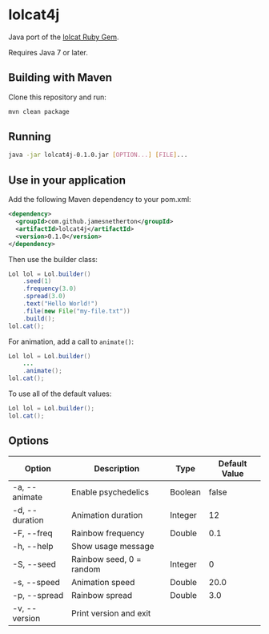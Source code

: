 # lolcat4j

Java port of the [lolcat Ruby Gem](https://github.com/busyloop/lolcat).

Requires Java 7 or later.

## Building with Maven

Clone this repository and run:

```bash
mvn clean package
```

## Running

```bash
java -jar lolcat4j-0.1.0.jar [OPTION...] [FILE]...
```

## Use in your application

Add the following Maven dependency to your pom.xml:

```xml
<dependency>
  <groupId>com.github.jamesnetherton</groupId>
  <artifactId>lolcat4j</artifactId>
  <version>0.1.0</version>
</dependency>
```

Then use the builder class:

```java
Lol lol = Lol.builder()
    .seed(1)
    .frequency(3.0)
    .spread(3.0)
    .text("Hello World!")
    .file(new File("my-file.txt"))
    .build();
lol.cat();
```

For animation, add a call to `animate()`:

```java
Lol lol = Lol.builder()
    ...
    .animate();
lol.cat();
```

To use all of the default values:

```java
Lol lol = Lol.builder();
lol.cat();
```

## Options

| Option  | Description  | Type  | Default Value  |
|---|---|---|---|
| -a, --animate  | Enable psychedelics | Boolean | false |
| -d, --duration  | Animation duration  | Integer | 12 |
| -F, --freq  | Rainbow frequency | Double | 0.1 |
| -h, --help  | Show usage message |   |   |
| -S, --seed  | Rainbow seed, 0 = random | Integer | 0 |
| -s, --speed  | Animation speed | Double | 20.0 |
| -p, --spread  | Rainbow spread | Double | 3.0 |
| -v, --version  | Print version and exit |   |   |
